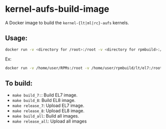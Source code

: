 # kernel-aufs-build-image

A Docker image to build the `kernel-{lt|ml|rc}-aufs` kernels.

## Usage:
```sh
docker run -v <directory for /root>:/root -v <directory for rpmbuild>:/root/rpmbuild --env KERNEL_FULL_VERSION=<kernel version> --env RELEASE_VERSION=<release version> --env KERNEL_TYPE=<kernel type> --env EL_VERSION=<el version> <tag for build image>
```

Ex:
```sh
docker run -v /home/user/RPMs:/root -v /home/user/rpmbuild/lt/el7:/root/rpmbuild --env KERNEL_FULL_VERSION=5.10.61 --env RELEASE_VERSION=1 --env KERNEL_TYPE=kernel-lt-aufs --env EL_VERSION=el7 docker.io/bnied/kernel-aufs-build-image:el7
```

## To build:
* `make build_7:`: Build EL7 image.
* `make build_8`: Build EL8 image.
* `make release_7`: Upload EL7 image.
* `make release_8`: Upload EL8 image.
* `make build_all`: Build all images.
* `make release_all`: Upload all images
